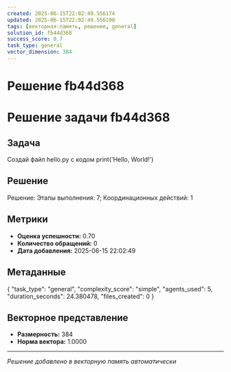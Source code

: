 ```yaml
---
created: 2025-06-15T22:02:49.556174
updated: 2025-06-15T22:02:49.556190
tags: [векторная-память, решение, general]
solution_id: fb44d368
success_score: 0.7
task_type: general
vector_dimension: 384
---
```


# Решение fb44d368

# Решение задачи fb44d368

## Задача
Создай файл hello.py с кодом print('Hello, World!')

## Решение
Решение: Этапы выполнения: 7; Координационных действий: 1

## Метрики
- **Оценка успешности:** 0.70
- **Количество обращений:** 0
- **Дата добавления:** 2025-06-15 22:02:49

## Метаданные
{
  "task_type": "general",
  "complexity_score": "simple",
  "agents_used": 5,
  "duration_seconds": 24.380478,
  "files_created": 0
}

## Векторное представление
- **Размерность:** 384
- **Норма вектора:** 1.0000

---
*Решение добавлено в векторную память автоматически*
